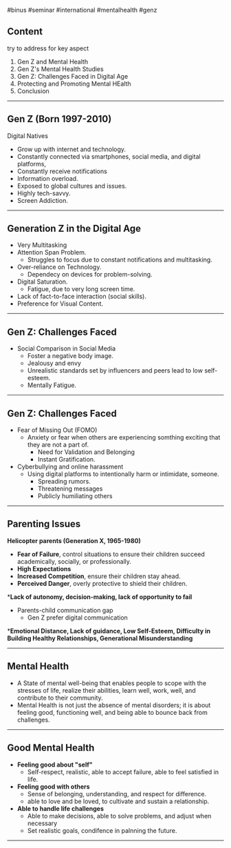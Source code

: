 #binus #seminar #international #mentalhealth #genz


## Content

try to address for key aspect
1. Gen Z and Mental Health
2. Gen Z's Mental Health Studies
3. Gen Z: Challenges Faced in Digital Age
4. Protecting and Promoting Mental HEalth
5. Conclusion


___


## Gen Z (Born 1997-2010)

Digital Natives
- Grow up with internet and technology.
- Constantly connected via smartphones, social media, and digital platforms,
- Constantly receive notifications
- Information overload.
- Exposed to global cultures and issues.
- Highly tech-savvy.
- Screen Addiction.


___


## Generation Z in the Digital Age

- Very Multitasking
- Attention Span Problem.
	- Struggles to focus due to constant notifications and multitasking.
- Over-reliance on Technology.
	- Dependecy on devices for problem-solving.
- Digital Saturation.
	- Fatigue, due to very long screen time.
- Lack of fact-to-face interaction (social skills).
- Preference for Visual Content.


___


## Gen Z: Challenges Faced

- Social Comparison in Social Media
	- Foster a negative body image.
	- Jealousy and envy
	- Unrealistic standards set by influencers and peers lead to low self-esteem.
	- Mentally Fatigue.


___


## Gen Z: Challenges Faced

- Fear of Missing Out (FOMO)
	- Anxiety or fear when others are experiencing somthing exciting that they are not a part of.
		- Need for Validation and Belonging
		- Instant Gratification.
- Cyberbullying and online harassment
	- Using digital platforms to intentionally harm or intimidate, someone.
		- Spreading rumors.
		- Threatening messages
		- Publicly humiliating others


___


## Parenting Issues

**Helicopter parents (Generation X, 1965-1980)**
- **Fear of Failure**, control situations to ensure their children succeed academically, socially, or professionally.
- **High Expectations**
- **Increased Competition**, ensure their children stay ahead.
- **Perceived Danger**, overly protective to shield their children.

***Lack of autonomy, decision-making, lack of opportunity to fail**

- Parents-child communication gap
	- Gen Z prefer digital communication

***Emotional Distance, Lack of guidance, Low Self-Esteem, Difficulty in Building Healthy Relationships, Generational Misunderstanding**


___


## Mental Health

- A State of mental well-being that enables people to scope with the stresses of life, realize their abilities, learn well, work, well, and contribute to their community.
- Mental Health is not just the absence of mental disorders; it is about feeling good, functioning well, and being able to bounce back from challenges.


___


## Good Mental Health

- **Feeling good about "self"**
	- Self-respect, realistic, able to accept failure, able to feel satisfied in life.
- **Feeling good with others**
	- Sense of belonging, understanding, and respect for difference.
	- able to love and be loved, to cultivate and sustain a relationship.
- **Able to handle life challenges**
	- Able to make decisions, able to solve problems, and adjust when necessary
	- Set realistic goals, condifence in palnning the future.


___




